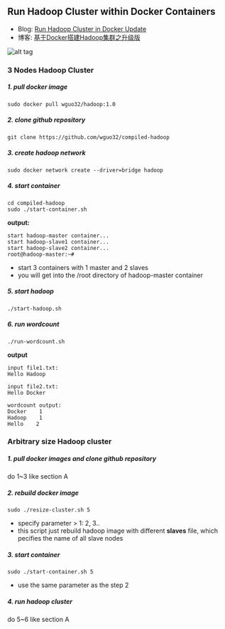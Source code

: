 ## Run Hadoop Cluster within Docker Containers

- Blog: [Run Hadoop Cluster in Docker Update](http://kiwenlau.com/2016/06/26/hadoop-cluster-docker-update-english/)
- 博客: [基于Docker搭建Hadoop集群之升级版](http://kiwenlau.com/2016/06/12/160612-hadoop-cluster-docker-update/)


![alt tag](https://raw.githubusercontent.com/kiwenlau/hadoop-cluster-docker/master/hadoop-cluster-docker.png)


### 3 Nodes Hadoop Cluster

##### 1. pull docker image

```
sudo docker pull wguo32/hadoop:1.0
```

##### 2. clone github repository

```
git clone https://github.com/wguo32/compiled-hadoop
```

##### 3. create hadoop network

```
sudo docker network create --driver=bridge hadoop
```

##### 4. start container

```
cd compiled-hadoop
sudo ./start-container.sh
```

**output:**

```
start hadoop-master container...
start hadoop-slave1 container...
start hadoop-slave2 container...
root@hadoop-master:~# 
```
- start 3 containers with 1 master and 2 slaves
- you will get into the /root directory of hadoop-master container

##### 5. start hadoop

```
./start-hadoop.sh
```

##### 6. run wordcount

```
./run-wordcount.sh
```

**output**

```
input file1.txt:
Hello Hadoop

input file2.txt:
Hello Docker

wordcount output:
Docker    1
Hadoop    1
Hello    2
```

### Arbitrary size Hadoop cluster

##### 1. pull docker images and clone github repository

do 1~3 like section A

##### 2. rebuild docker image

```
sudo ./resize-cluster.sh 5
```
- specify parameter > 1: 2, 3..
- this script just rebuild hadoop image with different **slaves** file, which pecifies the name of all slave nodes


##### 3. start container

```
sudo ./start-container.sh 5
```
- use the same parameter as the step 2

##### 4. run hadoop cluster 

do 5~6 like section A

